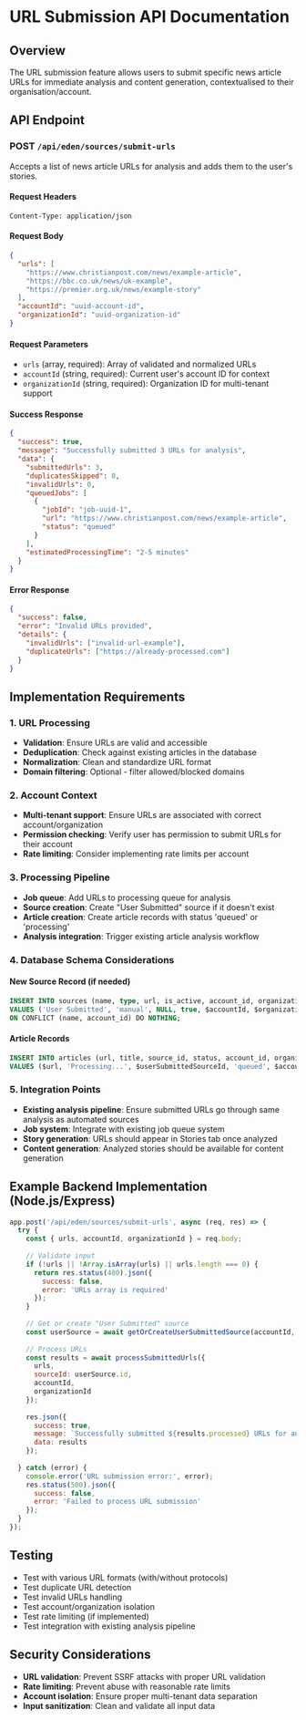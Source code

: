 # URL Submission API Documentation

## Overview
The URL submission feature allows users to submit specific news article URLs for immediate analysis and content generation, contextualised to their organisation/account.

## API Endpoint

### POST `/api/eden/sources/submit-urls`

Accepts a list of news article URLs for analysis and adds them to the user's stories.

#### Request Headers
```
Content-Type: application/json
```

#### Request Body
```json
{
  "urls": [
    "https://www.christianpost.com/news/example-article",
    "https://bbc.co.uk/news/uk-example",
    "https://premier.org.uk/news/example-story"
  ],
  "accountId": "uuid-account-id",
  "organizationId": "uuid-organization-id"
}
```

#### Request Parameters
- `urls` (array, required): Array of validated and normalized URLs
- `accountId` (string, required): Current user's account ID for context
- `organizationId` (string, required): Organization ID for multi-tenant support

#### Success Response
```json
{
  "success": true,
  "message": "Successfully submitted 3 URLs for analysis",
  "data": {
    "submittedUrls": 3,
    "duplicatesSkipped": 0,
    "invalidUrls": 0,
    "queuedJobs": [
      {
        "jobId": "job-uuid-1",
        "url": "https://www.christianpost.com/news/example-article",
        "status": "queued"
      }
    ],
    "estimatedProcessingTime": "2-5 minutes"
  }
}
```

#### Error Response
```json
{
  "success": false,
  "error": "Invalid URLs provided",
  "details": {
    "invalidUrls": ["invalid-url-example"],
    "duplicateUrls": ["https://already-processed.com"]
  }
}
```

## Implementation Requirements

### 1. URL Processing
- **Validation**: Ensure URLs are valid and accessible
- **Deduplication**: Check against existing articles in the database
- **Normalization**: Clean and standardize URL format
- **Domain filtering**: Optional - filter allowed/blocked domains

### 2. Account Context
- **Multi-tenant support**: Ensure URLs are associated with correct account/organization
- **Permission checking**: Verify user has permission to submit URLs for their account
- **Rate limiting**: Consider implementing rate limits per account

### 3. Processing Pipeline
- **Job queue**: Add URLs to processing queue for analysis
- **Source creation**: Create "User Submitted" source if it doesn't exist
- **Article creation**: Create article records with status 'queued' or 'processing'
- **Analysis integration**: Trigger existing article analysis workflow

### 4. Database Schema Considerations

#### New Source Record (if needed)
```sql
INSERT INTO sources (name, type, url, is_active, account_id, organization_id)
VALUES ('User Submitted', 'manual', NULL, true, $accountId, $organizationId)
ON CONFLICT (name, account_id) DO NOTHING;
```

#### Article Records
```sql
INSERT INTO articles (url, title, source_id, status, account_id, organization_id, submission_type)
VALUES ($url, 'Processing...', $userSubmittedSourceId, 'queued', $accountId, $organizationId, 'manual');
```

### 5. Integration Points
- **Existing analysis pipeline**: Ensure submitted URLs go through same analysis as automated sources
- **Job system**: Integrate with existing job queue system
- **Story generation**: URLs should appear in Stories tab once analyzed
- **Content generation**: Analyzed stories should be available for content generation

## Example Backend Implementation (Node.js/Express)

```javascript
app.post('/api/eden/sources/submit-urls', async (req, res) => {
  try {
    const { urls, accountId, organizationId } = req.body;
    
    // Validate input
    if (!urls || !Array.isArray(urls) || urls.length === 0) {
      return res.status(400).json({
        success: false,
        error: 'URLs array is required'
      });
    }
    
    // Get or create "User Submitted" source
    const userSource = await getOrCreateUserSubmittedSource(accountId, organizationId);
    
    // Process URLs
    const results = await processSubmittedUrls({
      urls,
      sourceId: userSource.id,
      accountId,
      organizationId
    });
    
    res.json({
      success: true,
      message: `Successfully submitted ${results.processed} URLs for analysis`,
      data: results
    });
    
  } catch (error) {
    console.error('URL submission error:', error);
    res.status(500).json({
      success: false,
      error: 'Failed to process URL submission'
    });
  }
});
```

## Testing
- Test with various URL formats (with/without protocols)
- Test duplicate URL detection
- Test invalid URLs handling
- Test account/organization isolation
- Test rate limiting (if implemented)
- Test integration with existing analysis pipeline

## Security Considerations
- **URL validation**: Prevent SSRF attacks with proper URL validation
- **Rate limiting**: Prevent abuse with reasonable rate limits
- **Account isolation**: Ensure proper multi-tenant data separation
- **Input sanitization**: Clean and validate all input data 